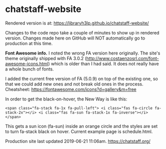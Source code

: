 # chatstaff-website

Rendered version is at:  https://libraryh3lp.github.io/chatstaff-website/

Changes to the code repo take a couple of minutes to show up in rendered version. Changes made here on GitHub will NOT automatically go to production at this time.

**Font Awesome info.** 
I noted the wrong FA version here originally.  The site's theme originally shipped with FA 3.0.2 (http://www.costaenzosrl.com/font-awesome-icons.html) which is older than I had said.  It does not really have a whole bunch of fonts.

I added the current free version of FA (5.0.9) on top of the existing one, so that we could add new ones and not break old ones in the process.  Cheatsheet: https://fontawesome.com/icons?d=gallery&m=free  

In order to get the black-on-hover, the New Way is like this:
  
 `<span class="fa-stack fa-1x fa-pull-left">
  <i class="fas fa-circle fa-stack-2x"></i>
  <i class="fas fa-sun fa-stack-1x fa-inverse"></i>
</span>`

This gets a sun icon (fa-sun) inside an orange circle and the styles are set to turn fa-stack black on hover.  Current example page is schedule.html.

Production site last updated 2019-06-21 11:06am.  https://chatstaff.org/
